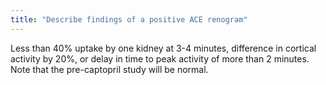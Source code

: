 ```yaml
---
title: "Describe findings of a positive ACE renogram"
---
```

Less than 40% uptake by one kidney at 3-4 minutes, difference in cortical activity by 20%, or delay in time to peak activity of more than 2 minutes. Note that the pre-captopril study will be normal.

